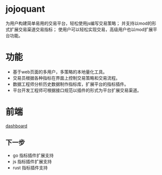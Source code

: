 # jojoquant

为用户构建简单易用的交易平台，轻松使用js编写交易策略；
并支持以mod的形式扩展交易渠道交易指标；
使用户可以轻松实现交易，高级用户也以mod扩展平台功能。

# 功能 
 - 基于web页面的多用户，多策略的本地量化工具。
 - 交易员根据各种指标在界面上控制交易策略和交易流程。
 - 数据工程师分析历史数据制作指标库，扩展平台的指标插件。
 - 平台开发工程师可根据接口规范以插件的形式为平台扩展交易渠道。

# 前端
[dashboard](https://github.com/gogoquant/jojoquant-dashboard)

## 下一步
- go 指标插件扩展支持
- js 指标插件扩展支持
- rust 指标插件支持


